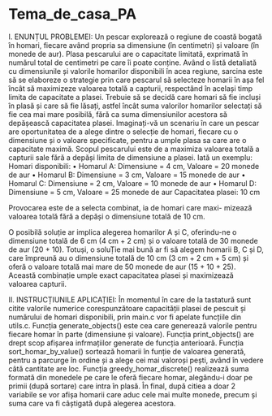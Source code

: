 # Tema_de_casa_PA
I. ENUNȚUL PROBLEMEI: 
Un pescar explorează o regiune de coastă bogată în homari, fiecare
având propria sa dimensiune (în centimetri) și valoare (în monede de
aur). Plasa pescarului are o capacitate limitată, exprimată în numărul
total de centimetri pe care îi poate conține. Având o listă detaliată cu
dimensiunile și valorile homarilor disponibili în acea regiune, sarcina
este să se elaboreze o strategie prin care pescarul să selecteze homarii
în așa fel încât să maximizeze valoarea totală a capturii, respectând
în același timp limita de capacitate a plasei. Trebuie să se decidă
care homari să fie incluși în plasă și care să fie lăsați, astfel încât
suma valorilor homarilor selectați să fie cea mai mare posibilă, fără
ca suma dimensiunilor acestora să depășească capacitatea plasei.
Imaginați-vă un scenariu în care un pescar are oportunitatea de a
alege dintre o selecție de homari, fiecare cu o dimensiune și o valoare
specificate, pentru a umple plasa sa care are o capacitate maximă.
Scopul pescarului este de a maximiza valoarea totală a capturii sale
fără a depăși limita de dimensiune a plasei.
Iată un exemplu:
Homari disponibili:
• Homarul A: Dimensiune = 4 cm, Valoare = 20 monede de aur
• Homarul B: Dimensiune = 3 cm, Valoare = 15 monede de aur
• Homarul C: Dimensiune = 2 cm, Valoare = 10 monede de aur
• Homarul D: Dimensiune = 5 cm, Valoare = 25 monede de aur
Capacitatea plasei: 10 cm

Provocarea este de a selecta combinat, ia de homari care maxi-
mizează valoarea totală fără a depăși o dimensiune totală de 10 cm.

O posibilă soluție ar implica alegerea homarilor A și C, oferindu-ne
o dimensiune totală de 6 cm (4 cm + 2 cm) și o valoare totală de 30
monede de aur (20 + 10). Totuși, o soluȚie mai bună ar fi să alegem
homarii B, C și D, care împreună au o dimensiune totală de 10 cm (3
cm + 2 cm + 5 cm) și oferă o valoare totală mai mare de 50 monede
de aur (15 + 10 + 25). Această combinație umple exact capacitatea
plasei și maximizează valoarea capturii.

II. INSTRUCȚIUNILE APLICAȚIEI:
În momentul în care de la tastatură sunt citite valorile numerice corespunzătoare
capacității plasei de pescuit și numărului de homari disponibili, prin main.c vor fi
apelate funcțiile din utils.c.
Funcția generate_objects() este cea care generează valorile pentru fiecare homar în
parte (dimensiune și valoare).
Funcția print_objects() are drept scop afișarea infrmațiilor generate de funcția
anterioară.
Funcția sort_homar_by_value() sortează homarii în funție de valoarea generată,
pentru a parcurge în ordine și a alege cei mai valoroși pești, având în vedere câtă 
cantitate are loc.
Funcția greedy_homar_discrete() realizează suma formată din monedele pe care le 
oferă fiecare homar, alegându-i doar pe primii (după sortare) care intra în plasă. 
În final, după citiea a doar 2 variabile se vor afișa homarii care aduc cele mai multe monede, precum și suma care va fi câștigată după alegerea acestora.
